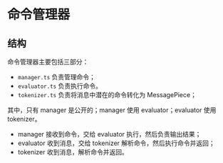 # 命令管理器

## 结构

命令管理器主要包括三部分：

- `manager.ts` 负责管理命令；
- `evaluator.ts` 负责执行命令。
- `tokenizer.ts` 负责将消息中潜在的命令转化为 MessagePiece；

其中，只有 manager 是公开的；manager 使用 evaluator；evaluator 使用 tokenizer。

- manager 接收到命令，交给 evaluator 执行，然后负责输出结果；
- evaluator 收到消息，交给 tokenizer 解析命令，然后执行命令并返回；
- tokenizer 收到消息，解析命令并返回。
